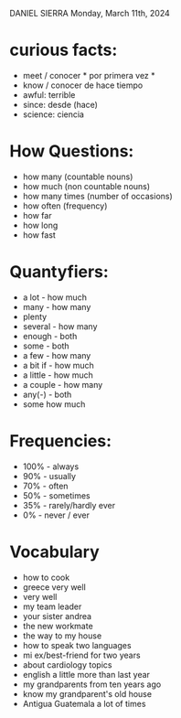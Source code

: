 DANIEL SIERRA
Monday, March 11th, 2024

# curious facts:
- meet / conocer * por primera vez *
- know /  conocer de hace tiempo
- awful: terrible
- since: desde (hace)
- science: ciencia

# How Questions:
- how many (countable nouns)
- how much (non countable nouns)
- how many times (number of occasions)
- how often (frequency)
- how far
- how long
- how fast

# Quantyfiers:
- a lot - how much
- many - how many
- plenty
- several - how many
- enough - both
- some - both
- a few - how many
- a bit if - how much
- a little - how much
- a couple - how many
- any(-) - both
- some how much

# Frequencies:
- 100% - always
- 90% - usually
- 70% - often
- 50% - sometimes
- 35% - rarely/hardly ever
- 0% - never / ever

# Vocabulary
- how to cook
- greece very well
- very well
- my team leader
- your sister andrea
- the new workmate
- the way to my house
- how to speak two languages
- mi ex/best-friend for two years
- about cardiology topics
- english a little more than last year
- my grandparents from ten years ago
- know my grandparent's old house
- Antigua Guatemala a lot of times